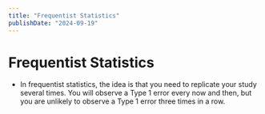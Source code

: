 ```yaml
---
title: "Frequentist Statistics"
publishDate: "2024-09-19"
---
```


# Frequentist Statistics

- In frequentist statistics, the idea is that you need to replicate your study several times. You will observe a Type 1 error every now and then, but you are unlikely to observe a Type 1 error three times in a row. 